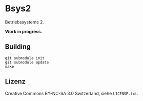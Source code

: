 Bsys2
=====

Betriebssysteme 2.

**Work in progress.**

Building
--------

    git submodule init
    git submodule update
    make

Lizenz
------

Creative Commons BY-NC-SA 3.0 Switzerland, siehe `LICENSE.txt`.
